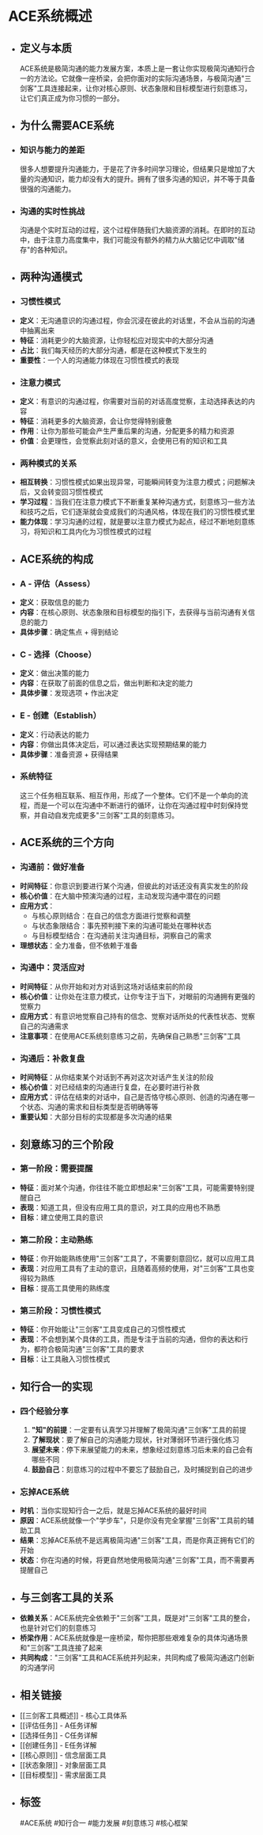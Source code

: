 # ACE系统概述
- ## 定义与本质
  ACE系统是极简沟通的能力发展方案，本质上是一套让你实现极简沟通知行合一的方法论。它就像一座桥梁，会把你面对的实际沟通场景，与极简沟通"三剑客"工具连接起来，让你对核心原则、状态象限和目标模型进行刻意练习，让它们真正成为你习惯的一部分。
- ## 为什么需要ACE系统
- ### 知识与能力的差距
  很多人想要提升沟通能力，于是花了许多时间学习理论，但结果只是增加了大量的沟通知识，能力却没有大的提升。拥有了很多沟通的知识，并不等于具备很强的沟通能力。
- ### 沟通的实时性挑战
  沟通是个实时互动的过程，这个过程伴随我们大脑资源的消耗。在即时的互动中，由于注意力高度集中，我们可能没有额外的精力从大脑记忆中调取"储存"的各种知识。
- ## 两种沟通模式
- ### 习惯性模式
- **定义**：无沟通意识的沟通过程，你会沉浸在彼此的对话里，不会从当前的沟通中抽离出来
- **特征**：消耗更少的大脑资源，让你轻松应对现实中的大部分沟通
- **占比**：我们每天经历的大部分沟通，都是在这种模式下发生的
- **重要性**：一个人的沟通能力体现在习惯性模式的表现
- ### 注意力模式
- **定义**：有意识的沟通过程，你需要对当前的对话高度觉察，主动选择表达的内容
- **特征**：消耗更多的大脑资源，会让你觉得特别疲惫
- **作用**：让你为那些可能会产生严重后果的沟通，分配更多的精力和资源
- **价值**：会更理性，会觉察此刻对话的意义，会使用已有的知识和工具
- ### 两种模式的关系
- **相互转换**：习惯性模式如果出现异常，可能瞬间转变为注意力模式；问题解决后，又会转变回习惯性模式
- **学习过程**：当我们在注意力模式下不断重复某种沟通方式，刻意练习一些方法和技巧之后，它们逐渐就会变成我们的沟通风格，体现在我们的习惯性模式里
- **能力体现**：学习沟通的过程，就是要以注意力模式为起点，经过不断地刻意练习，将知识和工具内化为习惯性模式的过程
- ## ACE系统的构成
- ### A - 评估（Assess）
- **定义**：获取信息的能力
- **内容**：在核心原则、状态象限和目标模型的指引下，去获得与当前沟通有关信息的能力
- **具体步骤**：确定焦点 + 得到结论
- ### C - 选择（Choose）
- **定义**：做出决策的能力
- **内容**：在获取了前面的信息之后，做出判断和决定的能力
- **具体步骤**：发现选项 + 作出决定
- ### E - 创建（Establish）
- **定义**：行动表达的能力
- **内容**：你做出具体决定后，可以通过表达实现预期结果的能力
- **具体步骤**：准备资源 + 获得结果
- ### 系统特征
  这三个任务相互联系、相互作用，形成了一个整体。它们不是一个单向的流程，而是一个可以在沟通中不断进行的循环，让你在沟通过程中时刻保持觉察，并自动自发完成更多"三剑客"工具的刻意练习。
- ## ACE系统的三个方向
- ### 沟通前：做好准备
- **时间特征**：你意识到要进行某个沟通，但彼此的对话还没有真实发生的阶段
- **核心价值**：在大脑中预演沟通的过程，主动发现沟通中潜在的问题
- **应用方式**：
	- 与核心原则结合：在自己的信念方面进行觉察和调整
	- 与状态象限结合：事先预判接下来的沟通可能处在哪种状态
	- 与目标模型结合：在沟通前关注沟通目标，洞察自己的需求
- **理想状态**：全力准备，但不依赖于准备
- ### 沟通中：灵活应对
- **时间特征**：从你开始和对方对话到这场对话结束前的阶段
- **核心价值**：让你处在注意力模式，让你专注于当下，对眼前的沟通拥有更强的觉察力
- **应用方式**：有意识地觉察自己持有的信念、觉察对话所处的代表性状态、觉察自己的沟通需求
- **注意事项**：在使用ACE系统刻意练习之前，先确保自己熟悉"三剑客"工具
- ### 沟通后：补救复盘
- **时间特征**：从你结束某个对话到不再对这次对话产生关注的阶段
- **核心价值**：对已经结束的沟通进行复盘，在必要时进行补救
- **应用方式**：评估在结束的对话中，自己是否恪守核心原则、创造的沟通在哪一个状态、沟通的需求和目标类型是否明确等等
- **重要认知**：大部分目标的实现都是多次沟通的结果
- ## 刻意练习的三个阶段
- ### 第一阶段：需要提醒
- **特征**：面对某个沟通，你往往不能立即想起来"三剑客"工具，可能需要特别提醒自己
- **表现**：知道工具，但没有应用工具的意识，对工具的应用也不熟悉
- **目标**：建立使用工具的意识
- ### 第二阶段：主动熟练
- **特征**：你开始能熟练使用"三剑客"工具了，不需要刻意回忆，就可以应用工具
- **表现**：对应用工具有了主动的意识，且随着高频的使用，对"三剑客"工具也变得较为熟练
- **目标**：提高工具使用的熟练度
- ### 第三阶段：习惯性模式
- **特征**：你开始能让"三剑客"工具变成自己的习惯性模式
- **表现**：不会想到某个具体的工具，而是专注于当前的沟通，但你的表达和行为，都符合极简沟通"三剑客"工具的要求
- **目标**：让工具融入习惯性模式
- ## 知行合一的实现
- ### 四个经验分享
  1. **"知"的前提**：一定要有认真学习并理解了极简沟通"三剑客"工具的前提
  2. **了解现状**：要了解自己的沟通能力现状，针对薄弱环节进行强化练习
  3. **展望未来**：停下来展望能力的未来，想象经过刻意练习后未来的自己会有哪些不同
  4. **鼓励自己**：刻意练习的过程中不要忘了鼓励自己，及时捕捉到自己的进步
- ### 忘掉ACE系统
- **时机**：当你实现知行合一之后，就是忘掉ACE系统的最好时间
- **原因**：ACE系统就像一个"学步车"，只是你没有完全掌握"三剑客"工具前的辅助工具
- **结果**：忘掉ACE系统不是远离极简沟通"三剑客"工具，而是你真正拥有它们的开始
- **状态**：你在沟通的时候，将更自然地使用极简沟通"三剑客"工具，而不需要再提醒自己
- ## 与三剑客工具的关系
- **依赖关系**：ACE系统完全依赖于"三剑客"工具，既是对"三剑客"工具的整合，也是针对它们的刻意练习
- **桥梁作用**：ACE系统就像是一座桥梁，帮你把那些艰难复杂的具体沟通场景和"三剑客"工具连接了起来
- **共同构成**："三剑客"工具和ACE系统并列起来，共同构成了极简沟通这门创新的沟通学问
- ## 相关链接
- [[三剑客工具概述]] - 核心工具体系
- [[评估任务]] - A任务详解
- [[选择任务]] - C任务详解
- [[创建任务]] - E任务详解
- [[核心原则]] - 信念层面工具
- [[状态象限]] - 对象层面工具
- [[目标模型]] - 需求层面工具
- ## 标签
  #ACE系统 #知行合一 #能力发展 #刻意练习 #核心框架